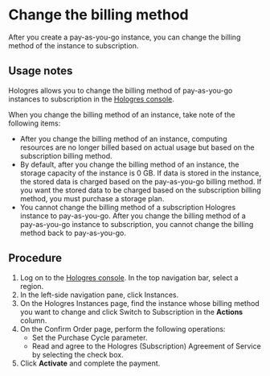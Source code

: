# Change the billing method

After you create a pay-as-you-go instance, you can change the billing method of the instance to subscription.

## Usage notes

Hologres allows you to change the billing method of pay-as-you-go instances to subscription in the [Hologres console](https://hologram.console.aliyun.com/#/instance).

When you change the billing method of an instance, take note of the following items:

-   After you change the billing method of an instance, computing resources are no longer billed based on actual usage but based on the subscription billing method.
-   By default, after you change the billing method of an instance, the storage capacity of the instance is 0 GB. If data is stored in the instance, the stored data is charged based on the pay-as-you-go billing method. If you want the stored data to be charged based on the subscription billing method, you must purchase a storage plan.
-   You cannot change the billing method of a subscription Hologres instance to pay-as-you-go. After you change the billing method of a pay-as-you-go instance to subscription, you cannot change the billing method back to pay-as-you-go.

## Procedure

1.  Log on to the [Hologres console](https://hologram.console.aliyun.com/#/instance). In the top navigation bar, select a region.
2.  In the left-side navigation pane, click Instances.
3.  On the Hologres Instances page, find the instance whose billing method you want to change and click Switch to Subscription in the **Actions** column.
4.  On the Confirm Order page, perform the following operations:
    -   Set the Purchase Cycle parameter.
    -   Read and agree to the Hologres \(Subscription\) Agreement of Service by selecting the check box.
5.  Click **Activate** and complete the payment.

